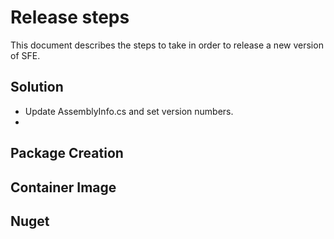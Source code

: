 # Release steps

This document describes the steps to take in order to release a new version of SFE.

## Solution
- Update AssemblyInfo.cs and set version numbers.
- 

## Package Creation

## Container Image

## Nuget
